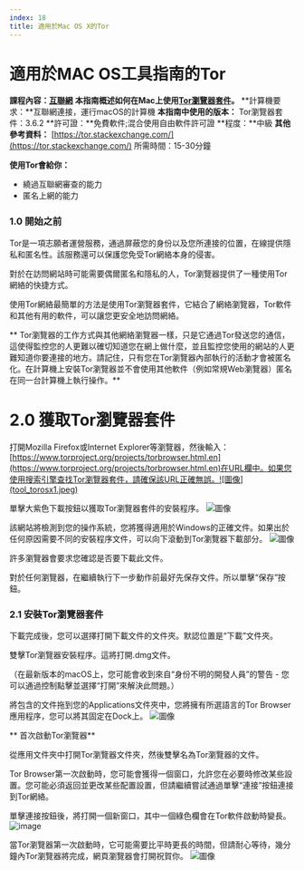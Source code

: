 ```yaml
---
index: 18
title: 適用於Mac OS X的Tor
---
```

# 適用於MAC OS工具指南的Tor

**課程內容：[互聯網](umbrella://communications/the-internet)**
**本指南概述如何在Mac上使用[Tor瀏覽器套件](https://www.torproject.org/projects/torbrowser.html.en)。**
**計算機要求：**互聯網連接，運行macOS的計算機
**本指南中使用的版本：** Tor瀏覽器套件：3.6.2
**許可證：**免費軟件;混合使用自由軟件許可證
**程度：**中級
**其他參考資料：** [https://tor.stackexchange.com/](https://tor.stackexchange.com/)
所需時間：15-30分鐘

**使用Tor會給你：**
- 繞過互聯網審查的能力
- 匿名上網的能力

### 1.0 開始之前

Tor是一項志願者運營服務，通過屏蔽您的身份以及您所連接的位置，在線提供隱私和匿名性。該服務還可以保護您免受Tor網絡本身的侵害。

對於在訪問網站時可能需要偶爾匿名和隱私的人，Tor瀏覽器提供了一種使用Tor網絡的快捷方式。

使用Tor網絡最簡單的方法是使用Tor瀏覽器套件，它結合了網絡瀏覽器，Tor軟件和其他有用的軟件，可以讓您更安全地訪問網絡。

** Tor瀏覽器的工作方式與其他網絡瀏覽器一樣，只是它通過Tor發送您的通信，這使得監控您的人更難以確切知道您在網上做什麼，並且監控您使用的網站的人更難知道你要連接的地方。請記住，只有您在Tor瀏覽器內部執行的活動才會被匿名化。在計算機上安裝Tor瀏覽器並不會使用其他軟件（例如常規Web瀏覽器）匿名在同一台計算機上執行操作。**

# 2.0 獲取Tor瀏覽器套件

打開Mozilla Firefox或Internet Explorer等瀏覽器，然後輸入：[https://www.torproject.org/projects/torbrowser.html.en](https://www.torproject.org/projects/torbrowser.html.en)在URL欄中。如果您使用搜索引擎查找Tor瀏覽器套件，請確保該URL正確無誤。![圖像](tool_torosx1.jpeg)

單擊大紫色下載按鈕以獲取Tor瀏覽器套件的安裝程序。
![圖像](tool_torosx2.jpeg)

該網站將檢測到您的操作系統，您將獲得適用於Windows的正確文件。如果出於任何原因需要不同的安裝程序文件，可以向下滾動到Tor瀏覽器下載部分。
![圖像](tool_torosx3.jpeg)

許多瀏覽器會要求您確認是否要下載此文件。

對於任何瀏覽器，在繼續執行下一步動作前最好先保存文件。所以單擊“保存”按鈕。

### 2.1 安裝Tor瀏覽器套件

下載完成後，您可以選擇打開下載文件的文件夾。默認位置是“下載”文件夾。

雙擊Tor瀏覽器安裝程序。這將打開.dmg文件。

（在最新版本的macOS上，您可能會收到來自“身份不明的開發人員”的警告 - 您可以通過控制點擊並選擇“打開”來解決此問題。）

將包含的文件拖到您的Applications文件夾中，您將擁有所選語言的Tor Browser應用程序，您可以將其固定在Dock上。
![圖像](tool_torosx4.png)

** 首次啟動Tor瀏覽器**

從應用文件夾中打開Tor瀏覽器文件夾，然後雙擊名為Tor瀏覽器的文件。

Tor Browser第一次啟動時，您可能會獲得一個窗口，允許您在必要時修改某些設置。您可能必須返回並更改某些配置設置，但請繼續嘗試通過單擊“連接”按鈕連接到Tor網絡。

單擊連接按鈕後，將打開一個新窗口，其中一個綠色欄會在Tor軟件啟動時變長。
![image](tool_torosx5.jpeg)

當Tor瀏覽器第一次啟動時，它可能需要比平時更長的時間，但請耐心等待，幾分鐘內Tor瀏覽器將完成，網頁瀏覽器會打開祝賀你。
![圖像](tool_torosx6.jpeg)